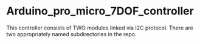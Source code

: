 # Arduino_pro_micro_7DOF_controller
This controller consists of TWO modules linked via I2C protocol. There are two appropriately named subdirectories in the repo. 
